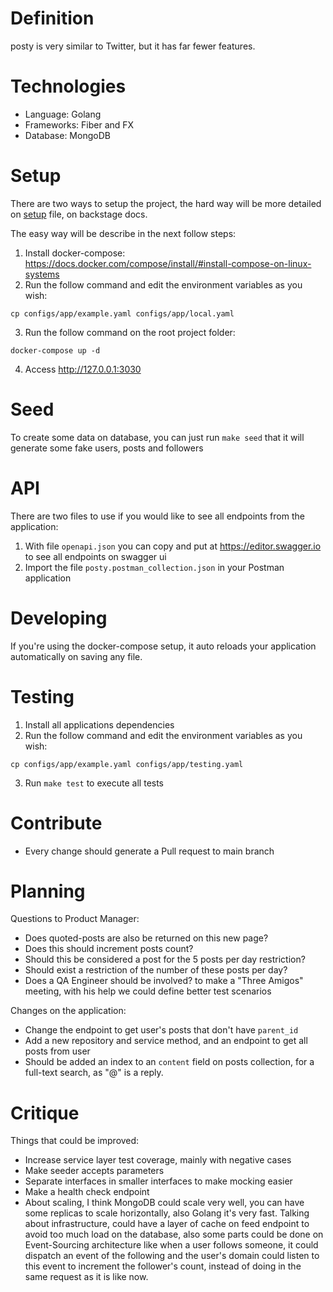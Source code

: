 # Definition
posty is very similar to Twitter, but it has far fewer features.

# Technologies

- Language: Golang
- Frameworks: Fiber and FX
- Database: MongoDB

# Setup
There are two ways to setup the project, the hard way will be more detailed on [setup](./docs/setup.md) file, on backstage docs.

The easy way will be describe in the next follow steps:

1. Install docker-compose: https://docs.docker.com/compose/install/#install-compose-on-linux-systems
2. Run the follow command and edit the environment variables as you wish:
```shell
cp configs/app/example.yaml configs/app/local.yaml
```
3. Run the follow command on the root project folder:
```shell
docker-compose up -d
```
4. Access http://127.0.0.1:3030

# Seed
To create some data on database, you can just run `make seed` that it will generate some fake users, posts and followers

# API
There are two files to use if you would like to see all endpoints from the application:
1. With file `openapi.json` you can copy and put at https://editor.swagger.io to see all endpoints on swagger ui
2. Import the file `posty.postman_collection.json` in your Postman application

# Developing

If you're using the docker-compose setup, it auto reloads your application automatically on saving any file.

# Testing

1. Install all applications dependencies
2. Run the follow command and edit the environment variables as you wish:
```shell
cp configs/app/example.yaml configs/app/testing.yaml
```
3. Run `make test` to execute all tests

# Contribute

- Every change should generate a Pull request to main branch

# Planning

Questions to Product Manager:
- Does quoted-posts are also be returned on this new page? 
- Does this should increment posts count?
- Should this be considered a post for the 5 posts per day restriction? 
- Should exist a restriction of the number of these posts per day? 
- Does a QA Engineer should be involved? to make a "Three Amigos" meeting, with his help
we could define better test scenarios 

Changes on the application:
- Change the endpoint to get user's posts that don't have `parent_id`
- Add a new repository and service method, and an endpoint to get all posts from user
- Should be added an index to an `content` field on posts collection, for a full-text search, as "@" is a reply. 

# Critique

Things that could be improved:
- Increase service layer test coverage, mainly with negative cases
- Make seeder accepts parameters
- Separate interfaces in smaller interfaces to make mocking easier
- Make a health check endpoint
- About scaling, I think MongoDB could scale very well, you can have some replicas to scale horizontally, also Golang it's very fast. Talking about infrastructure, could have
  a layer of cache on feed endpoint to avoid too much load on the database, also some parts could be done on Event-Sourcing architecture like when a user follows someone, 
  it could dispatch an event of the following and the user's domain could listen to this event to increment the follower's count, instead of doing in the same request as it is like now.
